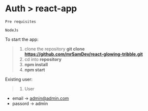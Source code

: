 # Auth > react-app

```
Pre requisites

NodeJs 

```

To start the app:

> 1. clone the repository **git clone https://github.com/mrSamDev/react-glowing-tribble.git**
> 2. cd into **repository**
> 3. **npm install**
> 4. **npm start**

Existing user:

> 1. User
   -  email -> admin@admin.com
   - passord -> admin
